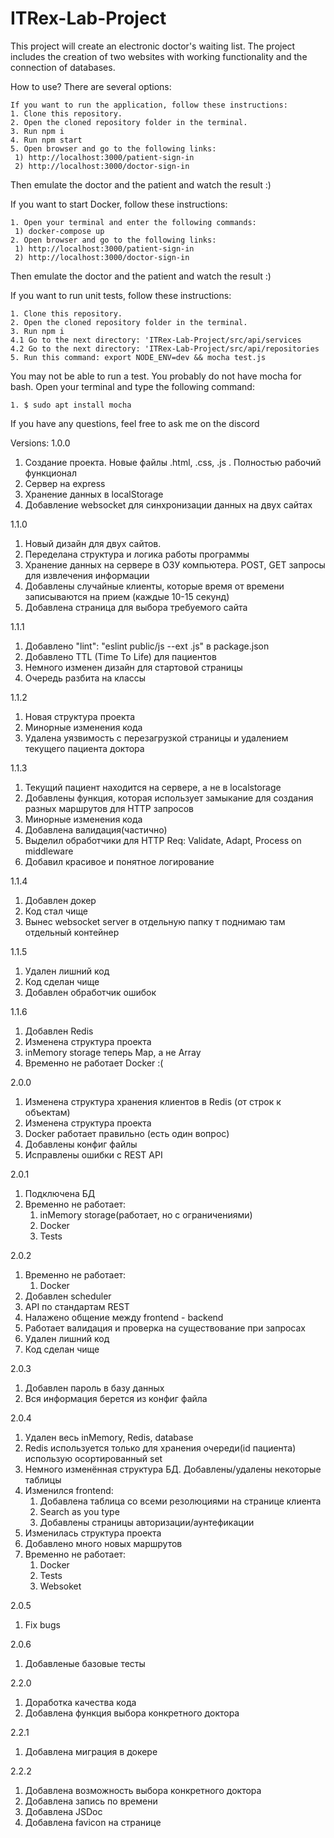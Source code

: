 # ITRex-Lab-Project
This project will create an electronic doctor's waiting list. The project includes the creation of two websites with working functionality and the connection of databases.

How to use? There are several options:

    If you want to run the application, follow these instructions: 
    1. Сlone this repository.
    2. Open the cloned repository folder in the terminal.
    3. Run npm i
    4. Run npm start
    5. Open browser and go to the following links:
     1) http://localhost:3000/patient-sign-in
     2) http://localhost:3000/doctor-sign-in

  Then emulate the doctor and the patient and watch the result :) 
    
  If you want to start Docker, follow these instructions:

    1. Open your terminal and enter the following commands:
     1) docker-compose up
    2. Open browser and go to the following links:
     1) http://localhost:3000/patient-sign-in
     2) http://localhost:3000/doctor-sign-in

  Then emulate the doctor and the patient and watch the result :) 

  If you want to run unit tests, follow these instructions:

    1. Сlone this repository.
    2. Open the cloned repository folder in the terminal.
    3. Run npm i 
    4.1 Go to the next directory: 'ITRex-Lab-Project/src/api/services
    4.2 Go to the next directory: 'ITRex-Lab-Project/src/api/repositories
    5. Run this command: export NODE_ENV=dev && mocha test.js

  You may not be able to run a test. You probably do not have mocha for bash.
   Open your terminal and type the following command:

    1. $ sudo apt install mocha


If you have any questions, feel free to ask me on the discord

Versions:
 1.0.0
  1) Создание проекта. Новые файлы .html, .css, .js . Полностью рабочий функционал
  2) Сервер на express
  3) Хранение данных в localStorage
  4) Добавление websocket для синхронизации данных на двух сайтах

 1.1.0
  1) Новый дизайн для двух сайтов. 
  2) Переделана структура и логика работы программы
  3) Хранение данных на сервере в ОЗУ компьютера. POST, GET запросы для извлечения информации
  4) Добавлены случайные клиенты, которые время от времени записываются на прием (каждые 10-15 секунд)
  5) Добавлена страница для выбора требуемого сайта

 1.1.1
  1) Добавлено "lint": "eslint public/js --ext .js" в package.json
  2) Добавлено TTL (Time To Life) для пациентов
  3) Немного изменен дизайн для стартовой страницы
  4) Очередь разбита на классы

 1.1.2
  1) Новая структура проекта
  2) Минорные изменения кода
  3) Удалена уязвимость с перезагрузкой страницы и удалением текущего пациента доктора

 1.1.3
  1) Текущий пациент находится на сервере, а не в localstorage
  2) Добавлены функция, которая использует замыкание для создания разных маршрутов для HTTP запросов
  3) Минорные изменения кода
  4) Добавлена валидация(частично)
  5) Выделил обработчики для HTTP Req: Validate, Adapt, Process on middleware
  6) Добавил красивое и понятное логирование
  
 1.1.4
  1) Добавлен докер
  2) Код стал чище
  3) Вынес websocket server в отдельную папку т поднимаю там отдельный контейнер
  
 1.1.5
  1) Удален лишний код
  2) Код сделан чище
  3) Добавлен обработчик ошибок

 1.1.6
  1) Добавлен Redis
  2) Изменена структура проекта
  3) inMemory storage теперь Map, а не Array
  4) Временно не работает Docker :(

 2.0.0
  1) Изменена структура хранения клиентов в Redis (от строк к объектам)
  2) Изменена структура проекта 
  3) Docker работает правильно (есть один вопрос)
  4) Добавлены конфиг файлы
  5) Исправлены ошибки с REST API
  
 2.0.1
  1) Подключена БД
  2) Временно не работает:
      1. inMemory storage(работает, но с ограничениями)
      2. Docker
      3. Tests

 2.0.2
  1) Временно не работает:
      1. Docker
  2) Добавлен scheduler
  3) API по стандартам REST
  4) Налажено общение между frontend - backend
  5) Работает валидация и проверка на существование при запросах
  6) Удален лишний код
  7) Код сделан чище

 2.0.3
  1) Добавлен пароль в базу данных
  2) Вся информация берется из конфиг файла

 2.0.4
  1) Удален весь inMemory, Redis, database 
  2) Redis используется только для хранения очереди(id пациента) использую осортированный set
  3) Немного изменённая структура БД. Добавлены/удалены некоторые таблицы
  4) Изменился frontend:
      1. Добавлена таблица со всеми резолюциями на странице клиента
      2. Search as you type
      3. Добавлены страницы авторизации/аунтефикации
  5) Изменилась структура проекта
  6) Добавлено много новых маршрутов
  7) Временно не работает:
      1. Docker
      2. Tests
      3. Websoket
      
  2.0.5
   1) Fix bugs 

  2.0.6
   1) Добавленые базовые тесты
   
 2.2.0
   1) Доработка качества кода
   2) Добавлена функция выбора конкретного доктора

 2.2.1
   1) Добавлена миграция в докере

 2.2.2
   1) Добавлена возможность выбора конкретного доктора
   2) Добавлена запись по времени
   3) Добавлена JSDoc
   4) Добавлена favicon на странице
